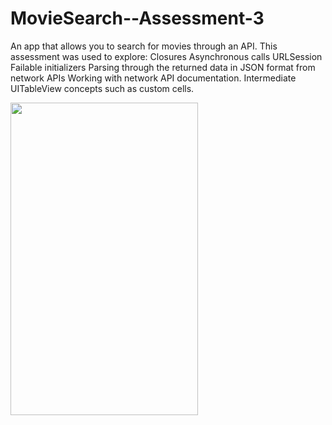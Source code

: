 # MovieSearch--Assessment-3

An app that allows you to search for movies through an API. 
This assessment was used to explore: 
Closures
Asynchronous calls
URLSession
Failable initializers
Parsing through the returned data in JSON format from network APIs
Working with network API documentation.
Intermediate UITableView concepts such as custom cells.

<img src="http://media.giphy.com/media/dgsIv8wRjz4xCOwowb/giphy.gif" width="300" height="500" />
